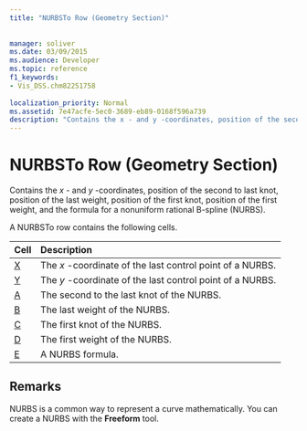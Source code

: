 ```yaml
---
title: "NURBSTo Row (Geometry Section)"
 
 
manager: soliver
ms.date: 03/09/2015
ms.audience: Developer
ms.topic: reference
f1_keywords:
- Vis_DSS.chm82251758
 
localization_priority: Normal
ms.assetid: 7e47acfe-5ec0-3689-eb89-0168f596a739
description: "Contains the x - and y -coordinates, position of the second to last knot, position of the last weight, position of the first knot, position of the first weight, and the formula for a nonuniform rational B-spline (NURBS)."
---
```


# NURBSTo Row (Geometry Section)

Contains the  *x*  - and  *y*  -coordinates, position of the second to last knot, position of the last weight, position of the first knot, position of the first weight, and the formula for a nonuniform rational B-spline (NURBS). 
  
A NURBSTo row contains the following cells.
  
|**Cell**|**Description**|
|:-----|:-----|
|[X](x-cell-geometry-section.md) <br/> |The  *x*  -coordinate of the last control point of a NURBS.  <br/> |
|[Y](y-cell-geometry-section.md) <br/> |The  *y*  -coordinate of the last control point of a NURBS.  <br/> |
|[A](a-cell-geometry-section.md) <br/> |The second to the last knot of the NURBS.  <br/> |
|[B](b-cell-geometry-section.md) <br/> |The last weight of the NURBS.  <br/> |
|[C](c-cell-geometry-section.md) <br/> |The first knot of the NURBS.  <br/> |
|[D](d-cell-geometry-section.md) <br/> |The first weight of the NURBS.  <br/> |
|[E](e-cell-geometry-section.md) <br/> |A NURBS formula.  <br/> |
   
## Remarks

NURBS is a common way to represent a curve mathematically. You can create a NURBS with the **Freeform** tool. 
  

